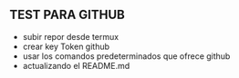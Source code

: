 ## TEST PARA GITHUB

- subir repor desde termux
- crear key Token github
- usar los comandos predeterminados que ofrece github
- actualizando el README.md

